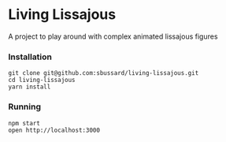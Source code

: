# Living Lissajous
A project to play around with complex animated lissajous figures

### Installation

    git clone git@github.com:sbussard/living-lissajous.git
    cd living-lissajous
    yarn install

### Running

    npm start
    open http://localhost:3000
